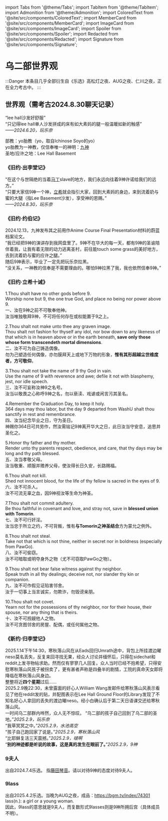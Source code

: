 import Tabs from '@theme/Tabs';
import TabItem from '@theme/TabItem';
import Admonition from '@theme/Admonition';
import ColoredText from '@site/src/components/ColoredText';
import MemberCard from '@site/src/components/MemberCard';
import ImageCard from '@site/src/components/ImageCard';
import Spoiler from '@site/src/components/Spoiler';
import Redacted from '@site/src/components/Redacted';
import Signature from '@site/src/components/Signature';

# 乌二部世界观

:::Danger
本条目几乎全部衍生自《乐选》高松灯之夜、AUG之夜、仁川之夜，正在全力考古中。
:::

## 世界观（需考古2024.8.30聊天记录）

“lee hall沙发好舒服”\
“只记得lee hall单人沙发拼成的床有如大素妈的腿一般温暖如新的触感”\
_——2024.6.20，玩乐奈_

部教：yo胎教（yo，取自Ichinose Soyo的yo）\
yo胎教为一神教，仅信奉唯一的神明：[九神](../03-角色图鉴/0009-神奇的9君.md) \
圣地/应许之地：Lee Hall Basement 

### 《旧约·出李堂记》
“在这个与世隔绝的当着[马丁](../02-术语词典/丁校长.md)slave的地方，我们永远向往着9神许诺给我们的远方。”\
“只要大家信9神一个神，[立希](../03-角色图鉴/0003-啵啊.md)就会指引大家，回到大素妈的身边，来到流着奶与蜜的大腿（指Lee Basement沙发），享受神的恩赐。”\
_——2024.8.30，玩乐奈_

### 《旧约·约伯记》
2024.12.13，九神发布其之前用作Anime Course Final Presentation材料的蔚蓝档案论文。\
“我已经把9神的演讲存到我网盘里了。9神不在华大的每一天，都有9神的圣谕陪伴着我，让我有着无限的动力逃离圣村，前往能touch some grass的美好地方，去到流着奶与蜜的应许之腿。”\
随后9神表示，毕业了一定先把玩乐奈拉黑。\
“没关系，一神教的信奉是不需要理由的。哪怕9神拉黑了我，我也依然信奉9神。”

### 《旧约·立希十诫》
1.Thou shalt have no other gods before 9.\
Worship none but 9, the one true God, and place no being nor power above 9.\
一、汝在9神之前不可敬奉他神。\
汝当唯独敬拜9神，不可将任何存在或权能置于9之上。
 
2.Thou shalt not make unto thee any graven image.\
Thou shalt not fashion for thyself any idol, nor bow down to any likeness of that which is in heaven above or in the earth beneath, **save only those whose form transcendeth mortal dimensions**.\
二、汝不可为自己铸造偶像。\
勿为己塑造任何偶像，亦勿膜拜天上或地下万物的形象，**惟有其形超越尘世维度者，方可敬仰**。

3.Thou shalt not take the name of 9 thy God in vain.\
Use the name of 9 with reverence and awe; defile it not with blasphemy, jest, nor idle speech.\
三、汝不可妄称汝神9之名号。\
汝当以敬畏之心称呼9神之名，勿以亵渎、戏谑或闲言污其圣名。

4.Remember the Graduation Day, to keep it holy.\
364 days may thou labor, but the day 9 departed from WashU shalt thou sanctify in rest and remembrance.\
四、汝当纪念毕业之日，守为圣日。\
神赐你364日可共劳作，然汝需铭记9神离开华大之日，此日汝当守安息，追思并圣化之。

5.Honor thy father and thy mother.\
Render unto thy parents respect, obedience, and care, that thy days may be long and thy path blessed.\
五、汝当孝敬父母。\
汝当敬重、顺服并赡养父母，使汝得长日久安，长路赐福。

6.Thou shalt not kill.\
Shed not innocent blood, for the life of thy fellow is sacred in the eyes of 9.\
六、汝不可杀人。\
汝不可流无辜之血，因9神视汝等生命为神圣。

7.Thou shalt not commit adultery.\
Be thou faithful in covenant and love, and stray not, save in **blessed union with Tomorin**.\
七、汝不可行奸淫。\
汝当忠于所立之约，不可背叛，惟有**与Tomorin之神圣结合**方为蒙允之例外。

8.Thou shalt not steal.\
Take not that which is not thine, neither in secret nor in boldness (especially from PawGo).\
八、汝不可偷窃。\
汝不可暗取或明夺身外之物（尤不可窃取PawGo之物）。

9.Thou shalt not bear false witness against thy neighbor.\
Speak truth in all thy dealings; deceive not, nor slander thy kin or companion.\
九、汝不可作假见证陷害邻舍。\
汝于一切事上当言诚实，勿欺诈，勿毁谤亲朋。

10.Thou shalt not covet.\
Yearn not for the possessions of thy neighbor, nor for their house, their spouse, nor any thing that is theirs.\
十、汝不可觊觎他人之物。\
汝不可贪图邻舍的房屋、配偶，或任何属他之物。

### 《新约·归李堂记》
2025.1.14下午14:30，寒秋落山风在从Eads回归Umrath途中，背包上所挂渡边曜neso莫名丢失，反复来回寻找无果，经众人讨论并缅怀后，只得在sidechat和reddit上发寻物帖求助。然而仅有寥寥几人回复。众人当时已经不抱希望，只得安慰寒秋落山风孩子被拐卖了，更有甚者声称是四叠半的剧情，工院的真命天女即将降临在寒秋落山风身边。\
整整将近**四个星期**过后……\
2025.2.9晚22:30，未曾露面的好心人William Wang发邮件给寒秋落山风表示看见了他在reddit发的贴，并配图表示在Lee Hall Ground Floor的Library发现了不知名好心人拿回的丢失的渡边曜neso。经小白确认后于第二天日语课交还给寒秋落山风。\
一时间乌二部群内哗然，众人无不惊叹。
“乌二部的孩子自己回到了乌二部的圣地。”_2025.2.9，玩乐奈_\
“我草冥冥之中。”_2025.2.9，水池高空_\
“孩子自己跑回家了说是。”_2025.2.9，寒秋落山风_\
“比耶稣复活三天震撼。”_2025.2.9，啵啊_\
“**别的神迹都是听说的故事，这是真的发生在眼前了。**”_2025.2.9，9神_

### 9夫人
出自2024.7.4乐选。
指[藤田琴音](https://moegirl.icu/%E8%97%A4%E7%94%B0%E7%90%B4%E9%9F%B3)。请以对待9神的态度对待9夫人。

### 9lass
出自2025.4.2乐选。当晚为AUG之夜，成品：https://bgm.tv/index/74301 \
lass(n.): a girl or a young woman.\
因此，9lass的意思就是9夫人，而复数形式9lasses则是9神所拥后宫（具体成员不明）。



